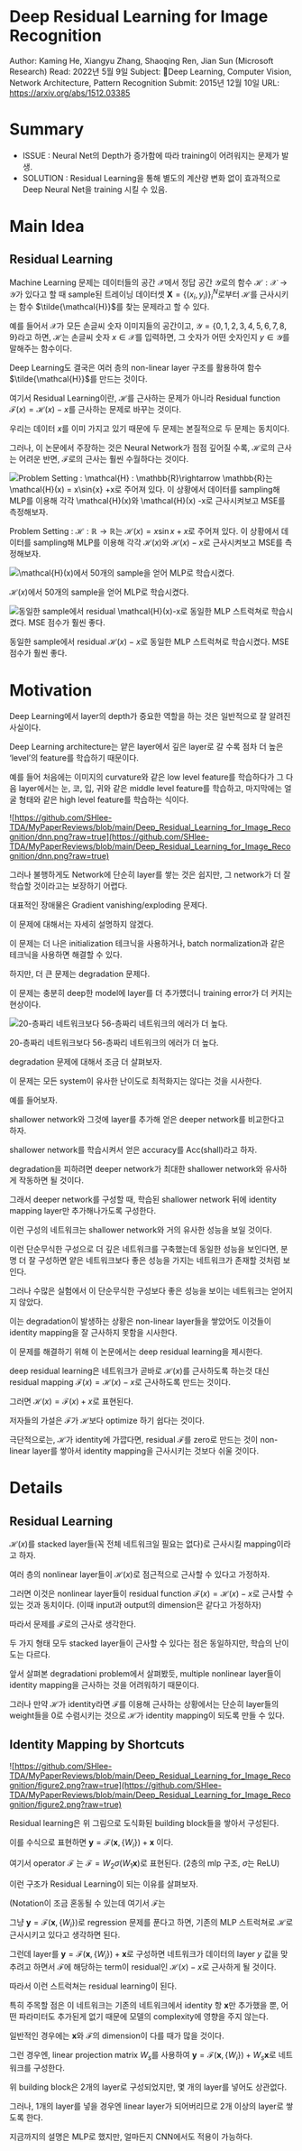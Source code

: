 # Deep Residual Learning for Image Recognition

Author: Kaming He, Xiangyu Zhang, Shaoqing Ren, Jian Sun (Microsoft Research)
Read: 2022년 5월 9일
Subject: Deep Learning, Computer Vision, Network Architecture, Pattern Recognition
Submit: 2015년 12월 10일
URL: https://arxiv.org/abs/1512.03385

# Summary

- ISSUE : Neural Net의 Depth가 증가함에 따라 training이 어려워지는 문제가 발생.
- SOLUTION : Residual Learning을 통해 별도의 계산량 변화 없이 효과적으로 Deep Neural Net을 training 시킬 수 있음.

# Main Idea

## Residual Learning

Machine Learning 문제는 데이터들의 공간 $\mathcal{X}$에서 정답 공간 $\mathcal{Y}$로의 함수 $\mathcal{H}:\mathcal{X} \rightarrow \mathcal{Y}$가 있다고 할 때 sample된 트레이닝 데이터셋 $\mathbf{X} = \left\{(x_i,y_i)\right\}_i^N$로부터 $\mathcal{H}$를 근사시키는 함수 $\tilde{\mathcal{H}}$를 찾는 문제라고 할 수 있다.

예를 들어서 $\mathcal{X}$가 모든 손글씨 숫자 이미지들의 공간이고, $\mathcal{Y}=\left\{0,1,2,3,4,5,6,7,8,9\right\}$라고 하면, $\mathcal{H}$는 손글씨 숫자 $x\in \mathcal{X}$를 입력하면, 그 숫자가 어떤 숫자인지 $y\in\mathcal{Y}$를 말해주는 함수이다.

Deep Learning도 결국은 여러 층의 non-linear layer 구조를 활용하여 함수 $\tilde{\mathcal{H}}$를 만드는 것이다.

여기서 Residual Learning이란, $\mathcal{H}$를 근사하는 문제가 아니라 Residual function $\mathcal{F}(x) = \mathcal{H}(x)-x$를 근사하는 문제로 바꾸는 것이다. 

우리는 데이터 $x$를 이미 가지고 있기 때문에 두 문제는 본질적으로 두 문제는 동치이다.

그러나, 이 논문에서 주장하는 것은 Neural Network가 점점 깊어질 수록, $\mathcal{H}$로의 근사는 어려운 반면, $\mathcal{F}$로의 근사는 훨씬 수월하다는 것이다. 

![Problem Setting : $\mathcal{H} : \mathbb{R}\rightarrow \mathbb{R}$는 $\mathcal{H}(x) = x\sin{x} +x$로 주어져 있다. 이 상황에서 데이터를 sampling해 MLP를 이용해 각각 $\mathcal{H}(x)$와 $\mathcal{H}(x) -x$로 근사시켜보고 MSE를 측정해보자.](https://github.com/SHlee-TDA/MyPaperReviews/blob/main/Deep_Residual_Learning_for_Image_Recognition/Residual01.png?raw=true)

Problem Setting : $\mathcal{H} : \mathbb{R}\rightarrow \mathbb{R}$는 $\mathcal{H}(x) = x\sin{x} +x$로 주어져 있다. 이 상황에서 데이터를 sampling해 MLP를 이용해 각각 $\mathcal{H}(x)$와 $\mathcal{H}(x) -x$로 근사시켜보고 MSE를 측정해보자.

![$\mathcal{H}(x)$에서 50개의 sample을 얻어 MLP로 학습시켰다.](https://github.com/SHlee-TDA/MyPaperReviews/blob/main/Deep_Residual_Learning_for_Image_Recognition/Residual02.png?raw=true)

$\mathcal{H}(x)$에서 50개의 sample을 얻어 MLP로 학습시켰다.

![동일한 sample에서 residual $\mathcal{H}(x)-x$로 동일한 MLP 스트럭쳐로 학습시켰다. MSE 점수가 훨씬 좋다.](https://github.com/SHlee-TDA/MyPaperReviews/blob/main/Deep_Residual_Learning_for_Image_Recognition/Residual03.png?raw=true)

동일한 sample에서 residual $\mathcal{H}(x)-x$로 동일한 MLP 스트럭쳐로 학습시켰다. MSE 점수가 훨씬 좋다.

# Motivation

Deep Learning에서 layer의 depth가 중요한 역할을 하는 것은 일반적으로 잘 알려진 사실이다.

Deep Learning architecture는 얕은 layer에서 깊은 layer로 갈 수록 점차 더 높은 ‘level’의 feature를 학습하기 때문이다.

예를 들어 처음에는 이미지의 curvature와 같은 low level feature를 학습하다가 그 다음 layer에서는 눈, 코, 입, 귀와 같은 middle level feature를 학습하고, 마지막에는 얼굴 형태와 같은 high level feature를 학습하는 식이다.

![https://github.com/SHlee-TDA/MyPaperReviews/blob/main/Deep_Residual_Learning_for_Image_Recognition/dnn.png?raw=true](https://github.com/SHlee-TDA/MyPaperReviews/blob/main/Deep_Residual_Learning_for_Image_Recognition/dnn.png?raw=true)

그러나 불행하게도 Network에 단순히 layer를 쌓는 것은 쉽지만, 그 network가 더 잘 학습할 것이라고는 보장하기 어렵다.

대표적인 장애물은 Gradient vanishing/exploding 문제다.

이 문제에 대해서는 자세히 설명하지 않겠다.

이 문제는 더 나은 initialization 테크닉을 사용하거나, batch normalization과 같은 테크닉을 사용하면 해결할 수 있다.

하지만, 더 큰 문제는 degradation 문제다.

이 문제는 충분히 deep한 model에 layer를 더 추가헀더니 training error가 더 커지는 현상이다. 

![20-층짜리 네트워크보다 56-층짜리 네트워크의 에러가 더 높다.](https://github.com/SHlee-TDA/MyPaperReviews/blob/main/Deep_Residual_Learning_for_Image_Recognition/figure1.png?raw=true)

20-층짜리 네트워크보다 56-층짜리 네트워크의 에러가 더 높다.

degradation 문제에 대해서 조금 더 살펴보자.

이 문제는 모든 system이 유사한 난이도로 최적화지는 않다는 것을 시사한다.

예를 들어보자.

shallower network와 그것에 layer를 추가해 얻은 deeper network를 비교한다고 하자.

shallower network를 학습시켜서 얻은 accuracy를 Acc(shall)라고 하자.

degradation을 피하려면 deeper network가 최대한 shallower network와 유사하게 작동하면 될 것이다.

그래서 deeper network를 구성할 때, 학습된 shallower network 뒤에 identity mapping layer만 추가해나가도록 구성한다.

이런 구성의 네트워크는 shallower network와 거의 유사한 성능을 보일 것이다.

이런 단순무식한 구성으로 더 깊은 네트워크를 구축했는데 동일한 성능을 보인다면, 분명 더 잘 구성하면 얕은 네트워크보다 좋은 성능을 가지는 네트워크가 존재할 것처럼 보인다.

그러나 수많은 실험에서 이 단순무식한 구성보다 좋은 성능을 보이는 네트워크는 얻어지지 않았다.

이는 degradation이 발생하는 상황은 non-linear layer들을 쌓았어도 이것들이 identity mapping을 잘 근사하지 못함을 시사한다.

이 문제를 해결하기 위해 이 논문에서는 deep residual learning을 제시한다.

deep residual learning은 네트워크가 곧바로 $\mathcal{H}(x)$를 근사하도록 하는것 대신 residual mapping $\mathcal{F}(x) = \mathcal{H}(x) - x$로 근사하도록 만드는 것이다.

그러면 $\mathcal{H}(x) = \mathcal{F}(x)+x$로 표현된다.

저자들의 가설은 $\mathcal{F}$가 $\mathcal{H}$보다 optimize 하기 쉽다는 것이다.

극단적으로는, $\mathcal{H}$가 identity에 가깝다면, residual $\mathcal{F}$를 zero로 만드는 것이 non-linear layer를 쌓아서 identity mapping을 근사시키는 것보다 쉬울 것이다.

# Details

## Residual Learning

$\mathcal{H}(x)$를 stacked layer들(꼭 전체 네트워크일 필요는 없다)로 근사시킬 mapping이라고 하자. 

여러 층의 nonlinear layer들이 $\mathcal{H}(x)$로 점근적으로 근사할 수 있다고 가정하자.

그러면 이것은 nonlinear layer들이 residual function $\mathcal{F}(x) = \mathcal{H}(x) - x$로 근사할 수 있는 것과 동치이다. (이때 input과 output의 dimension은 같다고 가정하자)

따라서 문제를 $\mathcal{F}$로의 근사로 생각한다.

두 가지 형태 모두 stacked layer들이 근사할 수 있다는 점은 동일하지만, 학습의 난이도는 다르다.

앞서 살펴본 degradationi problem에서 살펴봤듯, multiple nonlinear layer들이 identity mapping을 근사하는 것을 어려워하기 때문이다.

그러나 만약 $\mathcal{H}$가 identity라면 $\mathcal{F}$를 이용해 근사하는 상황에서는 단순히 layer들의 weight들을 0로 수렴시키는 것으로 $\mathcal{H}$가 identity mapping이 되도록 만들 수 있다.

## Identity Mapping by Shortcuts

![https://github.com/SHlee-TDA/MyPaperReviews/blob/main/Deep_Residual_Learning_for_Image_Recognition/figure2.png?raw=true](https://github.com/SHlee-TDA/MyPaperReviews/blob/main/Deep_Residual_Learning_for_Image_Recognition/figure2.png?raw=true)

Residual learning은 위 그림으로 도식화된 building block들을 쌓아서 구성된다.

이를 수식으로 표현하면 $\mathbf{y} = \mathcal{F}\left(\mathbf{x},\left\{W_i\right\}\right) + \mathbf{x}$ 이다. 

여기서 operator $\mathcal{F}$ 는 $\mathcal{F}=W_2\sigma(W_1\mathbf{x})$로 표현된다. (2층의 mlp 구조, $\sigma$는 ReLU)

이런 구조가 Residual Learning이 되는 이유를 살펴보자.

(Notation이 조금 혼동될 수 있는데 여기서 $\mathcal{F}$는 

그냥 $\mathbf{y} = \mathcal{F}\left(\mathbf{x},\left\{W_i\right\}\right)$로 regression 문제를 푼다고 하면, 기존의 MLP 스트럭쳐로 $\mathcal{H}$로 근사시키고 있다고 생각하면 된다.

그런데 layer를 $\mathbf{y} = \mathcal{F}\left(\mathbf{x},\left\{W_i\right\}\right) + \mathbf{x}$로 구성하면 네트워크가 데이터의 layer $y$ 값을 맞추려고 하면서 $\mathcal{F}$에 해당하는 term이 residual인 $\mathcal{H}(x)-x$로 근사하게 될 것이다.

따라서 이런 스트럭쳐는 residual learning이 된다.

특히 주목할 점은 이 네트워크는 기존의 네트워크에서 identity 항 $\mathbf{x}$만 추가했을 뿐, 어떤 파라미터도 추가된게 없기 때문에 모델의 complexity에 영향을 주지 않는다.

일반적인 경우에는 $\mathbf{x}$와 $\mathcal{F}$의 dimension이 다를 때가 많을 것이다.

그런 경우엔, linear projection matrix $W_s$를 사용하여 $\mathbf{y} = \mathcal{F}\left(\mathbf{x},\left\{W_i\right\}\right) + W_s \mathbf{x}$로 네트워크를 구성한다. 

위 building block은 2개의 layer로 구성되었지만, 몇 개의 layer를 넣어도 상관없다.

그러나, 1개의 layer를 넣을 경우엔 linear layer가 되어버리므로 2개 이상의 layer로 쌓도록 한다.

지금까지의 설명은 MLP로 했지만, 얼마든지 CNN에서도 적용이 가능하다.